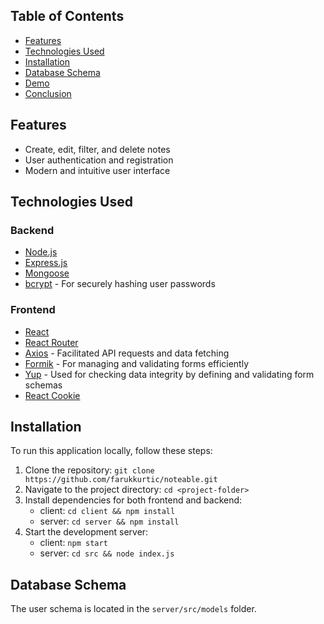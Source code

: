 ## Table of Contents
- [Features](#features)
- [Technologies Used](#technologies-used)
- [Installation](#installation)
- [Database Schema](#database-schema)
- [Demo](#demo)
- [Conclusion](#conclusion)

## Features
- Create, edit, filter, and delete notes
- User authentication and registration
- Modern and intuitive user interface

## Technologies Used
### Backend
- [Node.js](https://nodejs.org/)
- [Express.js](https://expressjs.com/)
- [Mongoose](https://mongoosejs.com/)
- [bcrypt](https://www.npmjs.com/package/bcrypt) - For securely hashing user passwords

### Frontend
- [React](https://reactjs.org/)
- [React Router](https://reactrouter.com/)
- [Axios](https://axios-http.com/) - Facilitated API requests and data fetching
- [Formik](https://formik.org/) - For managing and validating forms efficiently
- [Yup](https://www.npmjs.com/package/yup) - Used for checking data integrity by defining and validating form schemas
- [React Cookie](https://www.npmjs.com/package/react-cookie)

## Installation
To run this application locally, follow these steps:
1. Clone the repository: `git clone https://github.com/farukkurtic/noteable.git`
2. Navigate to the project directory: `cd <project-folder>`
3. Install dependencies for both frontend and backend:
   - client: `cd client && npm install`
   - server: `cd server && npm install`
4. Start the development server:
   - client: `npm start`
   - server: `cd src && node index.js`

## Database Schema
The user schema is located in the `server/src/models` folder.





